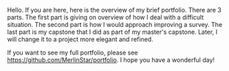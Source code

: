 Hello. If you are here, here is the overview of my brief portfolio. There are 3 parts.
The first part is giving on overview of how I deal with a difficult situation.
The second part is how I would approach improving a survey. 
The last part is my capstone that I did as part of my master's capstone. Later, I will change it to a project more elegant and refined.

If you want to see my full portfolio, please see https://github.com/MerlinStar/portfolio. I hope you have a wonderful day!
